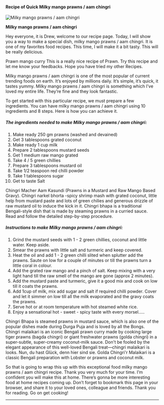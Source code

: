             

#### Recipe of Quick Milky mango prawns / aam chingri

![Milky mango prawns / aam chingri](https://img-global.cpcdn.com/recipes/6a79e0a0b32f6508/751x532cq70/milky-mango-prawns-aam-chingri-recipe-main-photo.jpg)

**Milky mango prawns / aam chingri**

Hey everyone, it is Drew, welcome to our recipe page. Today, I will show you a way to make a special dish, milky mango prawns / aam chingri. It is one of my favorites food recipes. This time, I will make it a bit tasty. This will be really delicious.

Prawn mango curry This is a really nice recipe of Prawn. Try this recipe and let me know your feedbacks. Hope you have tried my other Recipes.

Milky mango prawns / aam chingri is one of the most popular of current trending foods on earth. It’s enjoyed by millions daily. It’s simple, it’s quick, it tastes yummy. Milky mango prawns / aam chingri is something which I’ve loved my entire life. They’re fine and they look fantastic.

To get started with this particular recipe, we must prepare a few ingredients. You can have milky mango prawns / aam chingri using 10 ingredients and 8 steps. Here is how you can achieve it.

##### The ingredients needed to make Milky mango prawns / aam chingri:

1.  Make ready 250 gm prawns (washed and devained)
2.  Get 3 tablespoons grated coconut
3.  Make ready 1 cup milk
4.  Prepare 2 tablespoons mustard seeds
5.  Get 1 medium raw mango grated
6.  Take 4 / 5 green chillies
7.  Prepare 3 tablespoons mustard oil
8.  Take 1/2 teaspoon red chilli powder
9.  Take 1 tablespoons sugar
10.  Get to taste Salt

Chingri Macher Aam Kasundi (Prawns in a Mustard and Raw Mango Based Gravy). Chingri narkel bhorta -spicy shrimp mash with grated coconut, little help from mustard paste and lots of green chilies and generous drizzle of raw mustard oil to induce the kick in it. Chingri bhapa is a traditional Bengali-style dish that is made by steaming prawns in a curried sauce. Read and follow the detailed step-by-step procedure.

##### Instructions to make Milky mango prawns / aam chingri:

1.  Grind the mustard seeds with 1 - 2 green chillies, coconut and little water. Keep aside.
2.  Smear the prawns with little salt and turmeric and keep covered.
3.  Heat the oil and add 1 - 2 green chilli slited when splutter add the prawns. Saute on low for a couple of minutes or till the prawns turn a little coral in colour.
4.  Add the grated raw mango and a pinch of salt. Keep mixing with a very light hand till the raw smell of the mango are gone (approx 2 minutes).
5.  Add the mustard paste and turmeric, give it a good mix and cook on low till it coats the prawns.
6.  Add 1cup of milk, mix add sugar and salt if required chilli powder. Cover and let it simmer on low till all the milk evaporated and the gravy coats the prawns.
7.  Serve hot or at room temperature with hot steamed white rice.
8.  Enjoy a sensational hot - sweet - spicy taste with every morsel…..

Chingri Bhapa is steamed prawns in mustard sauce, which is also one of the popular dishes made during Durga Puja and is loved by all the Bongs. Chingri malaikari is an iconic Bengali prawn curry made by cooking large tiger prawns (bagda chingri) or giant freshwater prawns (golda chingri) in a super-subtle, super-creamy coconut-milk sauce. Don't be fooled by the elegant appearance of this well-loved Bengali treat—chingri malaikari is looks. Nun, du hast Glück, denn hier sind sie. Golda Chingri'r Malaikari is a classic Bengali preparation with Lobster or prawns and coconut milk.

So that is going to wrap this up with this exceptional food milky mango prawns / aam chingri recipe. Thank you very much for your time. I’m confident you will make this at home. There’s gonna be more interesting food at home recipes coming up. Don’t forget to bookmark this page in your browser, and share it to your loved ones, colleague and friends. Thank you for reading. Go on get cooking!

* * *